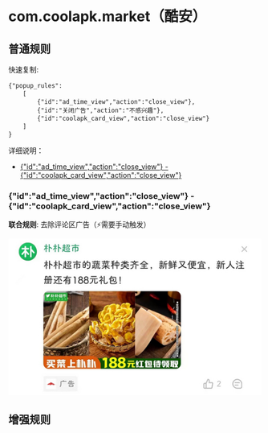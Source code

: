 # com.coolapk.market（酷安）

## 普通规则

快速复制:
```
{"popup_rules":
    [
        {"id":"ad_time_view","action":"close_view"},
        {"id":"关闭广告","action":"不感兴趣"},
        {"id":"coolapk_card_view","action":"close_view"}
    ]
}
```
详细说明：
- [{"id":"ad_time_view","action":"close_view"} - {"id":"coolapk_card_view","action":"close_view"}](#idad_time_viewactionclose_view---idcoolapk_card_viewactionclose_view)

### {"id":"ad_time_view","action":"close_view"} - {"id":"coolapk_card_view","action":"close_view"}
**联合规则**: 去除评论区广告（⚡需要手动触发）

![](./assets/评论区广告.jpg)

## 增强规则
